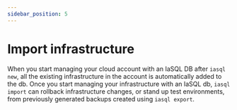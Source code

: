 ```yaml
---
sidebar_position: 5
---
```


# Import infrastructure

When you start managing your cloud account with an IaSQL DB after `iasql new`, all the existing infrastructure in the account is automatically added to the db. Once you start managing your infrastructure with an IaSQL db, `iasql import` can rollback infrastructure changes, or stand up test environments, from previously generated backups created using `iasql export`.